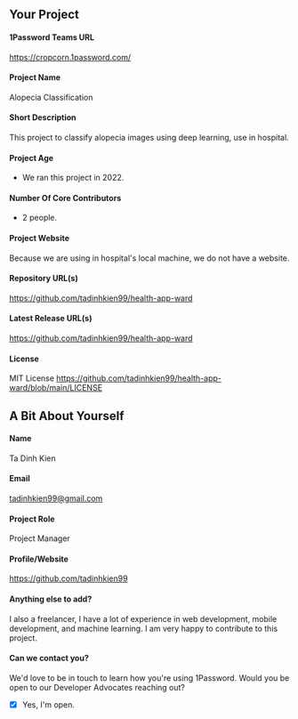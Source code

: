 ## Your Project

#### 1Password Teams URL
https://cropcorn.1password.com/

#### Project Name

Alopecia Classification

#### Short Description
This project to classify alopecia images using deep learning, use in hospital.

#### Project Age
 - We ran this project in 2022.

#### Number Of Core Contributors
 - 2 people.
#### Project Website
Because we are using in hospital's local machine, we do not have a website.
#### Repository URL(s)
https://github.com/tadinhkien99/health-app-ward
#### Latest Release URL(s)
https://github.com/tadinhkien99/health-app-ward
#### License
MIT License
https://github.com/tadinhkien99/health-app-ward/blob/main/LICENSE

## A Bit About Yourself

#### Name
Ta Dinh Kien
#### Email
tadinhkien99@gmail.com

#### Project Role
Project Manager
#### Profile/Website
https://github.com/tadinhkien99

#### Anything else to add?
I also a freelancer, I have a lot of experience in web development, mobile development, and machine learning. I am very happy to contribute to this project.
#### Can we contact you?
We'd love to be in touch to learn how you're using 1Password. Would you be open to our Developer Advocates reaching out?

- [x] Yes, I'm open.
